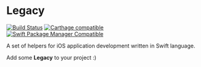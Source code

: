 Legacy
======

[![Build Status](https://travis-ci.org/eugeneego/legacy.svg?branch=master)](https://travis-ci.org/eugeneego/legacy)
[![Carthage compatible](https://img.shields.io/badge/Carthage-compatible-brightgreen.svg?style=flat)](https://github.com/Carthage/Carthage)
[![Swift Package Manager Compatible](https://img.shields.io/badge/SPM-compatible-brightgreen.svg?style=flat)](https://github.com/apple/swift-package-manager)

A set of helpers for iOS application development written in Swift language.

Add some **Legacy** to your project :)
